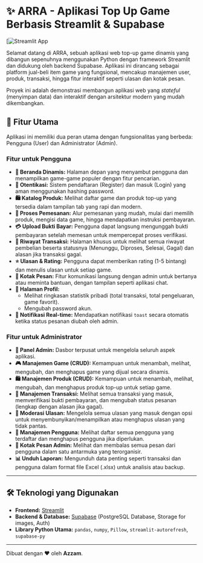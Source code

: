 # ✨ ARRA - Aplikasi Top Up Game Berbasis Streamlit & Supabase

[![Streamlit App](https://app-topup-jambuu.streamlit.app/)

Selamat datang di ARRA, sebuah aplikasi web top-up game dinamis yang dibangun sepenuhnya menggunakan Python dengan framework Streamlit dan didukung oleh backend Supabase. Aplikasi ini dirancang sebagai platform jual-beli item game yang fungsional, mencakup manajemen user, produk, transaksi, hingga fitur interaktif seperti ulasan dan kotak pesan.

Proyek ini adalah demonstrasi membangun aplikasi web yang *stateful* (menyimpan data) dan interaktif dengan arsitektur modern yang mudah dikembangkan.

## 🚀 Fitur Utama

Aplikasi ini memiliki dua peran utama dengan fungsionalitas yang berbeda: Pengguna (User) dan Administrator (Admin).

### Fitur untuk Pengguna
* **🏡 Beranda Dinamis:** Halaman depan yang menyambut pengguna dan menampilkan game-game populer dengan fitur pencarian.
* **🔑 Otentikasi:** Sistem pendaftaran (Register) dan masuk (Login) yang aman menggunakan hashing password.
* **🛍️ Katalog Produk:** Melihat daftar game dan produk top-up yang tersedia dalam tampilan tab yang rapi dan modern.
* **🛒 Proses Pemesanan:** Alur pemesanan yang mudah, mulai dari memilih produk, mengisi data game, hingga mendapatkan instruksi pembayaran.
* **💳 Upload Bukti Bayar:** Pengguna dapat langsung mengunggah bukti pembayaran setelah memesan untuk mempercepat proses verifikasi.
* **📜 Riwayat Transaksi:** Halaman khusus untuk melihat semua riwayat pembelian beserta statusnya (Menunggu, Diproses, Selesai, Gagal) dan alasan jika transaksi gagal.
* **⭐ Ulasan & Rating:** Pengguna dapat memberikan rating (1-5 bintang) dan menulis ulasan untuk setiap game.
* **💬 Kotak Pesan:** Fitur komunikasi langsung dengan admin untuk bertanya atau meminta bantuan, dengan tampilan seperti aplikasi chat.
* **👤 Halaman Profil:**
    * Melihat ringkasan statistik pribadi (total transaksi, total pengeluaran, game favorit).
    * Mengubah password akun.
* **🔔 Notifikasi Real-time:** Mendapatkan notifikasi `toast` secara otomatis ketika status pesanan diubah oleh admin.

### Fitur untuk Administrator
* **👑 Panel Admin:** Dasbor terpusat untuk mengelola seluruh aspek aplikasi.
* **🎮 Manajemen Game (CRUD):** Kemampuan untuk menambah, melihat, mengubah, dan menghapus game yang dijual secara dinamis.
* **🛍️ Manajemen Produk (CRUD):** Kemampuan untuk menambah, melihat, mengubah, dan menghapus produk top-up untuk setiap game.
* **🧾 Manajemen Transaksi:** Melihat semua transaksi yang masuk, memverifikasi bukti pembayaran, dan mengubah status pesanan (lengkap dengan alasan jika gagal).
* **📝 Moderasi Ulasan:** Mengelola semua ulasan yang masuk dengan opsi untuk menyembunyikan/menampilkan atau menghapus ulasan yang tidak pantas.
* **👥 Manajemen Pengguna:** Melihat daftar semua pengguna yang terdaftar dan menghapus pengguna jika diperlukan.
* **💬 Kotak Pesan Admin:** Melihat dan membalas semua pesan dari pengguna dalam satu antarmuka yang terorganisir.
* **📊 Unduh Laporan:** Mengunduh data penting seperti transaksi dan pengguna dalam format file Excel (.xlsx) untuk analisis atau backup.

---

## 🛠️ Teknologi yang Digunakan

* **Frontend:** [Streamlit](https://streamlit.io/)
* **Backend & Database:** [Supabase](https://supabase.com/) (PostgreSQL Database, Storage for images, Auth)
* **Library Python Utama:** `pandas`, `numpy`, `Pillow`, `streamlit-autorefresh`, `supabase-py`

---

Dibuat dengan ❤️ oleh **Azzam**.
